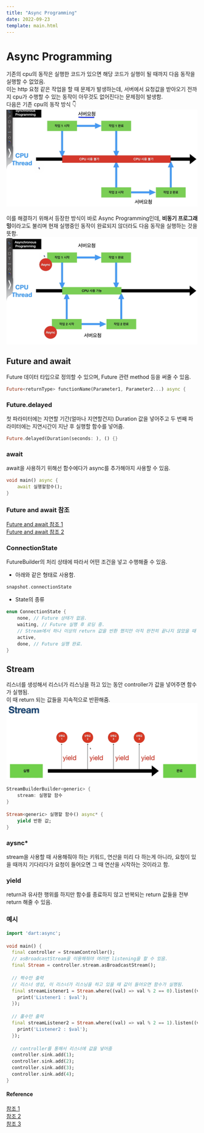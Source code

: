 ```yaml
---
title: "Async Programming"
date: 2022-09-23
template: main.html
---
```

# Async Programming
기존의 cpu의 동작은 실행한 코드가 있으면 해당 코드가 실행이 될 때까지 다음 동작을 실행할 수 없었음.<br>
이는 http 요청 같은 작업을 할 때 문제가 발생하는데, 서버에서 요청값을 받아오기 전까지 cpu가 수행할 수 있는 동작이 아무것도 없어진다는 문제점이 발생함.<br>
다음은 기존 cpu의 동작 방식 👇<br>
![cpu_work](/docs/assets/img/flutter/DartGrammar/cpu_work.jpg)<br><br>
이를 해결하기 위해서 등장한 방식이 바로 Async Programming인데, **비동기 프로그래밍**이라고도 불리며 현재 실행중인 동작이 완료되지 않더라도 다음 동작을 실행하는 것을 뜻함.<bR>
![asynchronous.jpes](/docs/assets/img/flutter/DartGrammar/asynchronous.jpeg)<br>

## Future and await
Future 데이터 타입으로 정의할 수 있으며, Future 관련 method 등을 써줄 수 있음.<br>
```dart
Future<returnType> functionName(Parameter1, Parameter2...) async {
```
### Future.delayed
첫 파라미터에는 지연할 기간(얼마나 지연할건지) Duration 값을 넣어주고 두 번째 파라미터에는 지연시간이 지난 후 실행할 함수를 넣어줌.
```dart
Future.delayed(Duration(seconds: ), () {}
```
### await 
await을 사용하기 위해선 함수에다가 async를 추가해야지 사용할 수 있음. 
```dart
void main() async {
	await 실행할함수();
}
```
### Future and await 참조
[Future and await 참조 1](https://github.com/rookedsysc/Flutter-Study/blob/main/Grammar/asyncProgramming/future.dart)<br>
[Future and await 참조 2](https://github.com/rookedsysc/Flutter-Study/blob/main/Grammar/asyncProgramming/await.dart)

### ConnectionState
FutureBuilder의 처리 상태에 따라서 어떤 조건을 넣고 수행해줄 수 있음.<br>

- 아래와 같은 형태로 사용함.

```dart 
snapshot.connectionState
```

- State의 종류 

```dart
enum ConnectionState {
	none, // Future 상태가 없음.
	waiting, // Future 실행 후 로딩 중.
	// Stream에서 하나 이상의 return 값을 반환 했지만 아직 완전히 끝나지 않았을 때	
	active, 	
	done, // Future 실행 완료.
}
```

## Stream
리스너를 생성해서 리스너가 리스닝을 하고 있는 동안 controller가 값을 넣어주면 함수가 실행됨. <br>
이 때 return 되는 값들을 지속적으로 반환해줌.<br>
![Stream](/docs/assets/img/flutter/DartGrammar/Stream.png)
```dart
StreamBuilderBuilder<generic> {
	stream: 실행할 함수
}

Stream<generic> 실행할 함수() async* {
	yield 반환 값;
}
```

### aysnc*
stream을 사용할 때 사용해줘야 하는 키워드, 연산을 미리 다 하는게 아니라, 요청이 있을 때까지 기다리다가 요청이 들어오면 그 때 연산을 시작하는 것이라고 함.
### yield
return과 유사한 행위를 하지만 함수를 종료하지 않고 반복되는 return 값들을 전부 return 해줄 수 있음.

### 예시 
```dart
import 'dart:async';

void main() {
  final controller = StreamController();
  // asBroadcastStream을 이용해줘야 여러번 listening을 할 수 있음.
  final Stream = controller.stream.asBroadcastStream();

  // 짝수만 출력
  // 리스너 생성, 이 리스너가 리스닝을 하고 있을 때 값이 들어오면 함수가 실행됨.
  final streamListener1 = Stream.where((val) => val % 2 == 0).listen((val) {
    print('Listener1 : $val');
  });

  // 홀수만 출력
  final streamListener2 = Stream.where((val) => val % 2 == 1).listen((val) {
    print('Listener2 : $val');
  });

  // controller를 통해서 리스너에 값을 넣어줌
  controller.sink.add(1);
  controller.sink.add(2);
  controller.sink.add(3);
  controller.sink.add(4);
}
```
#### Reference
[참조 1](https://github.com/rookedsysc/Flutter-Study/blob/main/Grammar/asyncProgramming/test.dart)<br>
[참조 2](https://github.com/rookedsysc/Flutter-Study/blob/main/Grammar/asyncProgramming/test3.dart)<br>
[참조 3](https://github.com/rookedsysc/Flutter-Study/tree/main/Theory/future_and_stream_builder)
